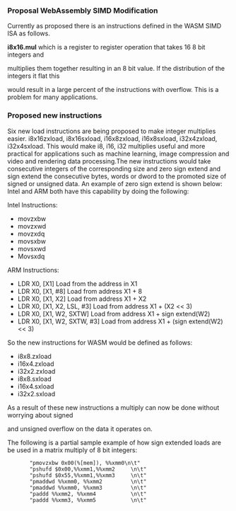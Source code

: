 ### **Proposal WebAssembly SIMD Modification**

Currently as proposed there is an instructions defined in the WASM SIMD ISA as follows.

**i8x16.mul** which is a register to register operation that takes 16 8 bit integers and

multiplies them together resulting in an 8 bit value. If the distribution of the integers it flat this

would result in a large percent of the instructions with overflow. This is a problem for many applications.


### Proposed new instructions

Six new load instructions are being proposed to make integer multiplies easier. i8x16zxload, i8x16sxload, i16x8zxload, i16x8sxload, i32x4zxload, i32x4sxload. This would make i8, i16, i32 multiplies useful and more practical for applications such as machine learning, image compression and video and rendering data processing.The new instructions would take consecutive integers of the corresponding size and zero sign extend and sign extend the consecutive bytes, words or dword to the promoted size of signed or unsigned data. An example of zero sign extend is shown below:  Intel and ARM both have this capability by doing the following:

Intel Instructions:



*   movzxbw
*   movzxwd
*   movzxdq
*   movsxbw
*   movsxwd
*   Movsxdq

ARM Instructions:



*   LDR X0, [X1] Load from the address in X1
*   LDR X0, [X1, #8] Load from address X1 + 8
*   LDR X0, [X1, X2] Load from address X1 + X2
*   LDR X0, [X1, X2, LSL, #3] Load from address X1 + (X2 << 3)
*   LDR X0, [X1, W2, SXTW] Load from address X1 + sign extend(W2)
*   LDR X0, [X1, W2, SXTW, #3] Load from address X1 + (sign extend(W2) << 3)

So the new instructions for WASM would be defined as follows:



*   i8x8.zxload
*   i16x4.zxload
*   i32x2.zxload
*   i8x8.sxload
*   i16x4.sxload
*   i32x2.sxload

As a result of these new instructions a multiply can now be done without worrying about signed

and unsigned overflow on the data it operates on.

The following is a partial sample example of how sign extended loads are be used in a matrix multiply of 8 bit integers:


```
       "pmovzxbw 0x00(%[mem]), %%xmm0\n\t"
       "pshufd $0x00,%%xmm1,%%xmm2     \n\t"
       "pshufd $0x55,%%xmm1,%%xmm3     \n\t"
       "pmaddwd %%xmm0, %%xmm2         \n\t"
       "pmaddwd %%xmm0, %%xmm3         \n\t"
       "paddd %%xmm2, %%xmm4           \n\t"
       "paddd %%xmm3, %%xmm5           \n\t"

